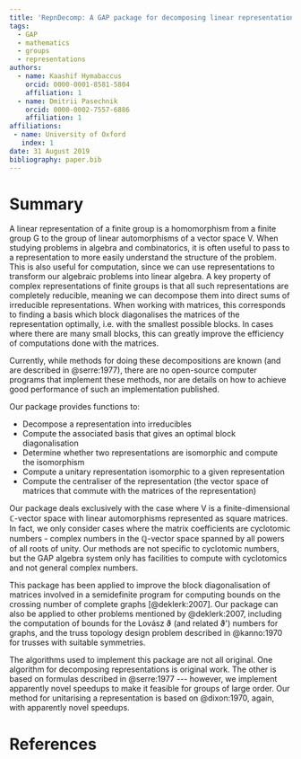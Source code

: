 ```yaml
---
title: 'RepnDecomp: A GAP package for decomposing linear representations of finite groups'
tags:
  - GAP
  - mathematics
  - groups
  - representations
authors:
  - name: Kaashif Hymabaccus
    orcid: 0000-0001-8581-5804
    affiliation: 1
  - name: Dmitrii Pasechnik
    orcid: 0000-0002-7557-6886
    affiliation: 1
affiliations:
 - name: University of Oxford
   index: 1
date: 31 August 2019
bibliography: paper.bib
---
```


# Summary

A linear representation of a finite group is a homomorphism from a
finite group G to the group of linear automorphisms of a vector
space V. When studying problems in algebra and combinatorics, it is
often useful to pass to a representation to more easily understand the
structure of the problem. This is also useful for computation, since
we can use representations to transform our algebraic problems into
linear algebra. A key property of complex representations of finite
groups is that all such representations are completely reducible,
meaning we can decompose them into direct sums of irreducible
representations. When working with matrices, this corresponds to
finding a basis which block diagonalises the matrices of the
representation optimally, i.e. with the smallest possible blocks. In
cases where there are many small blocks, this can greatly improve the
efficiency of computations done with the matrices.

Currently, while methods for doing these decompositions are known (and
are described in @serre:1977), there are no open-source computer
programs that implement these methods, nor are details on how to
achieve good performance of such an implementation published.

Our package provides functions to:

* Decompose a representation into irreducibles
* Compute the associated basis that gives an optimal block
  diagonalisation
* Determine whether two representations are isomorphic and compute the
  isomorphism
* Compute a unitary representation isomorphic to a given
  representation
* Compute the centraliser of the representation (the vector space of
  matrices that commute with the matrices of the representation)

Our package deals exclusively with the case where V is a
finite-dimensional $\mathbb{C}$-vector space with linear automorphisms
represented as square matrices. In fact, we only consider cases where
the matrix coefficients are cyclotomic numbers - complex numbers in
the $\mathbb{Q}$-vector space spanned by all powers of all roots of
unity. Our methods are not specific to cyclotomic numbers, but the GAP
algebra system only has facilities to compute with cyclotomics and not
general complex numbers.

This package has been applied to improve the block diagonalisation of
matrices involved in a semidefinite program for computing bounds on
the crossing number of complete graphs [@deklerk:2007]. Our package
can also be applied to other problems mentioned by @deklerk:2007,
including the computation of bounds for the Lovász ϑ (and related ϑ')
numbers for graphs, and the truss topology design problem described in
@kanno:1970 for trusses with suitable symmetries.

The algorithms used to implement this package are not all
original. One algorithm for decomposing representations is original
work. The other is based on formulas described in @serre:1977 ---
however, we implement apparently novel speedups to make it feasible
for groups of large order. Our method for unitarising a representation
is based on @dixon:1970, again, with apparently novel speedups.

# References
